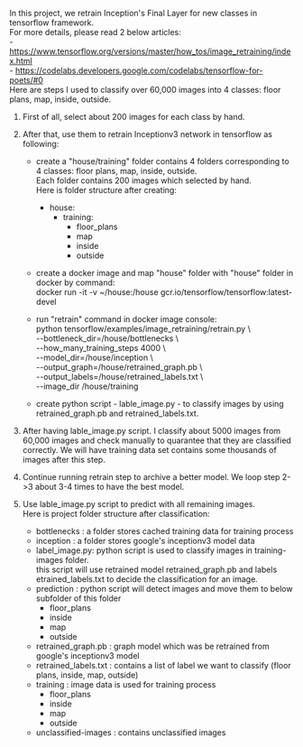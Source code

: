 In this project, we retrain Inception's Final Layer for new classes in tensorflow framework.  
For more details, please read 2 below articles:  
    - https://www.tensorflow.org/versions/master/how_tos/image_retraining/index.html  
    - https://codelabs.developers.google.com/codelabs/tensorflow-for-poets/#0  
Here are steps I used to classify over 60,000 images into 4 classes: floor plans, map, inside, outside.  

1. First of all, select about 200 images for each class by hand.

2. After that, use them to retrain Inceptionv3 network in tensorflow as following:  
    - create a "house/training" folder contains 4 folders corresponding to 4 classes: floor plans, map, inside, outside.  
        Each folder contains 200 images which selected by hand.  
        Here is folder structure after creating:  
        + house:
            + training:
                + floor_plans
                + map
                + inside
                + outside
    - create a docker image and map "house" folder with "house" folder in docker by command:  
        docker run -it -v ~/house:/house  gcr.io/tensorflow/tensorflow:latest-devel

    - run "retrain" command in docker image console:  
        python tensorflow/examples/image_retraining/retrain.py \  
            --bottleneck_dir=/house/bottlenecks \  
            --how_many_training_steps 4000 \  
            --model_dir=/house/inception \  
            --output_graph=/house/retrained_graph.pb \  
            --output_labels=/house/retrained_labels.txt \  
            --image_dir /house/training  
    - create python script - lable_image.py - to classify images by using retrained_graph.pb and retrained_labels.txt.

3. After having lable_image.py script. I classify about 5000 images from 60,000 images and check manually to quarantee that they are classified correctly. We will have training data set contains some thousands of images after this step.  

4. Continue running retrain step to archive a better model. We loop step 2->3 about 3-4 times to have the best model.  

5. Use lable_image.py script to predict with all remaining images.  
Here is project folder structure after classification:  
    - bottlenecks : a folder stores cached training data for training process  
    - inception : a folder stores google's inceptionv3 model data  
    - label_image.py: python script is used to classify images in training-images folder.    
        this script will use retrained model retrained_graph.pb and labels etrained_labels.txt to decide the classification for an image.  
    - prediction : python script will detect images and move them to below subfolder of this folder  
        - floor_plans  
        - inside  
        - map  
        - outside  
    - retrained_graph.pb : graph model which was be retrained from google's inceptionv3 model  
    - retrained_labels.txt : contains a list of label we want to classify (floor plans, inside, map, outside)  
    - training : image data is used for training process  
        - floor_plans  
        - inside  
        - map  
        - outside  
    - unclassified-images : contains unclassified images  